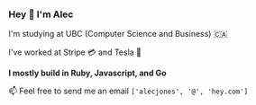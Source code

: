 ### Hey 👋 I'm Alec

I'm studying at UBC (Computer Science and Business) 🇨🇦

I've worked at Stripe 💳 and Tesla 🔋

**I mostly build in Ruby, Javascript, and Go**

📫 Feel free to send me an email `['alecjones', '@', 'hey.com']` 
